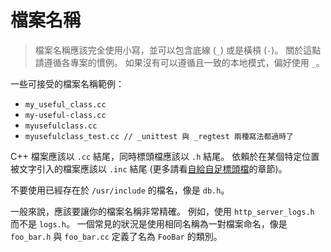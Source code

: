 # 檔案名稱

> 檔案名稱應該完全使用小寫，並可以包含底線 (`_`) 或是橫槓 (`-`)。 關於這點請遵循各專案的慣例。 如果沒有可以遵循且一致的本地模式，偏好使用 `_`。

一些可接受的檔案名稱範例：

- `my_useful_class.cc`
- `my-useful-class.cc`
- `myusefulclass.cc`
- `myusefulclass_test.cc // _unittest 與 _regtest 兩種寫法都過時了`

C++ 檔案應該以 `.cc` 結尾，同時標頭檔應該以 `.h` 結尾。 依賴於在某個特定位置被文字引入的檔案應該以 `.inc` 結尾 (更多請看[自給自足標頭檔](../header-files/self-contained-headers.md)的章節)。

不要使用已經存在於 `/usr/include` 的檔名，像是 `db.h`。

一般來說，應該要讓你的檔案名稱非常精確。 例如，使用 `http_server_logs.h` 而不是 `logs.h`。 一個常見的狀況是使用相同名稱為一對檔案命名，像是 `foo_bar.h` 與 `foo_bar.cc` 定義了名為 `FooBar` 的類別。
